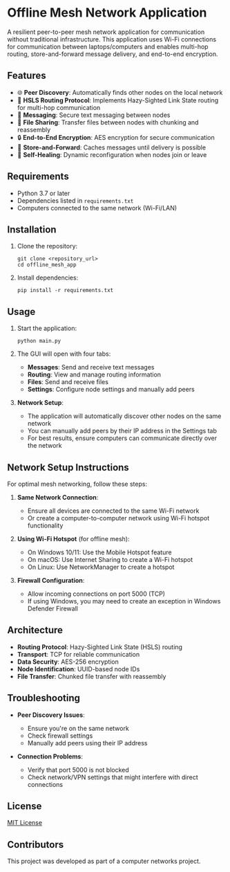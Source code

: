 # Offline Mesh Network Application

A resilient peer-to-peer mesh network application for communication without traditional infrastructure. This application uses Wi-Fi connections for communication between laptops/computers and enables multi-hop routing, store-and-forward message delivery, and end-to-end encryption.

## Features

- 🌐 **Peer Discovery**: Automatically finds other nodes on the local network
- 🔄 **HSLS Routing Protocol**: Implements Hazy-Sighted Link State routing for multi-hop communication
- 💬 **Messaging**: Secure text messaging between nodes
- 📁 **File Sharing**: Transfer files between nodes with chunking and reassembly
- 🔒 **End-to-End Encryption**: AES encryption for secure communication
- 🔄 **Store-and-Forward**: Caches messages until delivery is possible
- 🔁 **Self-Healing**: Dynamic reconfiguration when nodes join or leave

## Requirements

- Python 3.7 or later
- Dependencies listed in `requirements.txt`
- Computers connected to the same network (Wi-Fi/LAN)

## Installation

1. Clone the repository:
   ```
   git clone <repository_url>
   cd offline_mesh_app
   ```

2. Install dependencies:
   ```
   pip install -r requirements.txt
   ```

## Usage

1. Start the application:
   ```
   python main.py
   ```

2. The GUI will open with four tabs:
   - **Messages**: Send and receive text messages
   - **Routing**: View and manage routing information
   - **Files**: Send and receive files
   - **Settings**: Configure node settings and manually add peers

3. **Network Setup**:
   - The application will automatically discover other nodes on the same network
   - You can manually add peers by their IP address in the Settings tab
   - For best results, ensure computers can communicate directly over the network

## Network Setup Instructions

For optimal mesh networking, follow these steps:

1. **Same Network Connection**:
   - Ensure all devices are connected to the same Wi-Fi network
   - Or create a computer-to-computer network using Wi-Fi hotspot functionality

2. **Using Wi-Fi Hotspot** (for offline mesh):
   - On Windows 10/11: Use the Mobile Hotspot feature
   - On macOS: Use Internet Sharing to create a Wi-Fi hotspot
   - On Linux: Use NetworkManager to create a hotspot

3. **Firewall Configuration**:
   - Allow incoming connections on port 5000 (TCP)
   - If using Windows, you may need to create an exception in Windows Defender Firewall

## Architecture

- **Routing Protocol**: Hazy-Sighted Link State (HSLS) routing
- **Transport**: TCP for reliable communication
- **Data Security**: AES-256 encryption
- **Node Identification**: UUID-based node IDs
- **File Transfer**: Chunked file transfer with reassembly

## Troubleshooting

- **Peer Discovery Issues**:
  - Ensure you're on the same network
  - Check firewall settings
  - Manually add peers using their IP address

- **Connection Problems**:
  - Verify that port 5000 is not blocked
  - Check network/VPN settings that might interfere with direct connections

## License

[MIT License](LICENSE)

## Contributors

This project was developed as part of a computer networks project. 